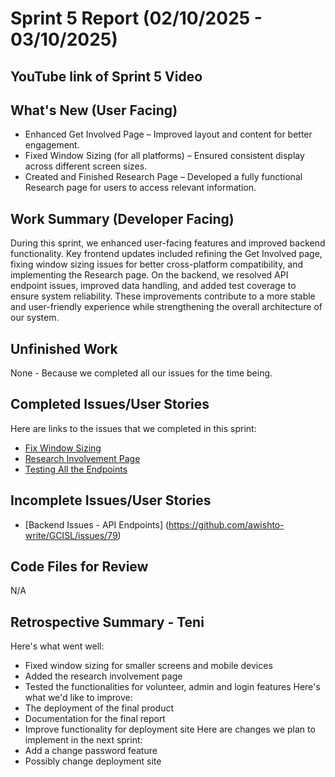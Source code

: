 # Sprint 5 Report (02/10/2025 - 03/10/2025)
## YouTube link of Sprint 5 Video 


## What's New (User Facing)
* Enhanced Get Involved Page – Improved layout and content for better engagement.
* Fixed Window Sizing (for all platforms) – Ensured consistent display across different screen sizes.
* Created and Finished Research Page – Developed a fully functional Research page for users to access relevant information.
## Work Summary (Developer Facing)
During this sprint, we enhanced user-facing features and improved backend functionality. Key frontend updates included refining the Get Involved page, fixing window sizing issues for better cross-platform compatibility, and implementing the Research page. On the backend, we resolved API endpoint issues, improved data handling, and added test coverage to ensure system reliability. These improvements contribute to a more stable and user-friendly experience while strengthening the overall architecture of our system.
## Unfinished Work  
None - Because we completed all our issues for the time being.
## Completed Issues/User Stories  
Here are links to the issues that we completed in this sprint:
* [Fix Window Sizing](https://github.com/awishto-write/GCISL/issues/51) 
* [Research Involvement Page](https://github.com/awishto-write/GCISL/issues/84)
* [Testing All the Endpoints](https://github.com/awishto-write/GCISL/issues/88)
## Incomplete Issues/User Stories  
* [Backend Issues - API Endpoints] (https://github.com/awishto-write/GCISL/issues/79)
## Code Files for Review   
N/A
## Retrospective Summary - Teni
Here's what went well: 
 * Fixed window sizing for smaller screens and mobile devices
 * Added the research involvement page
 * Tested the functionalities for volunteer, admin and login features
Here's what we'd like to improve: 
  * The deployment of the final product
  * Documentation for the final report
  * Improve functionality for deployment site
Here are changes we plan to implement in the next sprint: 
  * Add a change password feature
  * Possibly change deployment site
